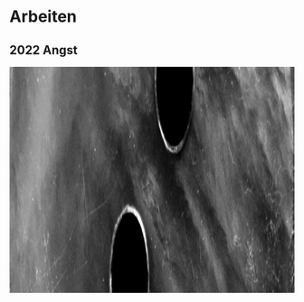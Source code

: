# Arbeiten

## 2022 Angst
<p align="center">
  <img width="1920" height="400" src=assets/images/banner_knopf.jpg>
</p>
